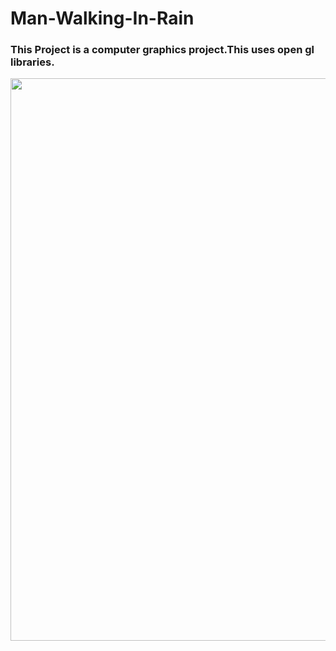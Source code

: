 # Man-Walking-In-Rain
### This Project is a computer graphics project.This uses open gl libraries.
<div align="center">
<img src="" width="900px"/>
</div>

